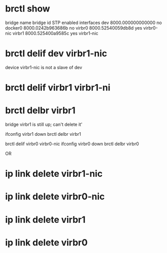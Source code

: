 




# brctl show
bridge name     bridge id               STP enabled     interfaces
dev             8000.000000000000       no
docker0         8000.0242b963686b       no
virbr0          8000.52540059db8d       yes             virbr0-nic
virbr1          8000.525400a9585c       yes             virbr1-nic


# brctl delif dev virbr1-nic
device virbr1-nic is not a slave of dev


# brctl delif virbr1 virbr1-ni

# brctl delbr virbr1
bridge virbr1 is still up; can't delete it'

ifconfig virbr1 down
brctl delbr virbr1


brctl delif virbr0 virbr0-nic
ifconfig virbr0 down
brctl delbr virbr0






OR


# ip link delete virbr1-nic
# ip link delete virbr0-nic


# ip link delete virbr1
# ip link delete virbr0

